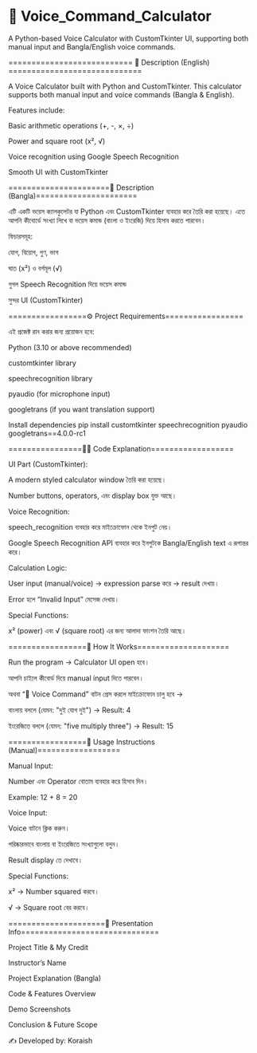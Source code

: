 # 🧮 Voice_Command_Calculator
A Python-based Voice Calculator with CustomTkinter UI, supporting both manual input and Bangla/English voice commands.


=========================== 📌 Description (English) =============================

A Voice Calculator built with Python and CustomTkinter.
This calculator supports both manual input and voice commands (Bangla & English).

Features include:

Basic arithmetic operations (+, -, ×, ÷)

Power and square root (x², √)

Voice recognition using Google Speech Recognition

Smooth UI with CustomTkinter

======================📌 Description (Bangla)======================

এটি একটি ভয়েস ক্যালকুলেটর যা Python এবং CustomTkinter ব্যবহার করে তৈরি করা হয়েছে।
এতে আপনি কীবোর্ডে সংখ্যা লিখে বা ভয়েস কমান্ড (বাংলা ও ইংরেজি) দিয়ে হিসাব করতে পারবেন।

ফিচারসমূহ:

যোগ, বিয়োগ, গুণ, ভাগ

ঘাত (x²) ও বর্গমূল (√)

গুগল Speech Recognition দিয়ে ভয়েস কমান্ড

সুন্দর UI (CustomTkinter)

=================⚙️ Project Requirements=================

এই প্রজেক্ট রান করার জন্য প্রয়োজন হবে:

Python (3.10 or above recommended)

customtkinter library

speechrecognition library

pyaudio (for microphone input)

googletrans (if you want translation support)

Install dependencies
pip install customtkinter speechrecognition pyaudio googletrans==4.0.0-rc1

================🧑‍💻 Code Explanation==================

UI Part (CustomTkinter):

A modern styled calculator window তৈরি করা হয়েছে।

Number buttons, operators, এবং display box যুক্ত আছে।

Voice Recognition:

speech_recognition ব্যবহার করে মাইক্রোফোন থেকে ইনপুট নেয়।

Google Speech Recognition API ব্যবহার করে ইনপুটকে Bangla/English text এ রূপান্তর করে।

Calculation Logic:

User input (manual/voice) → expression parse করে → result দেখায়।

Error হলে “Invalid Input” মেসেজ দেখায়।

Special Functions:

x² (power) এবং √ (square root) এর জন্য আলাদা ফাংশন তৈরি আছে।

=================🔄 How It Works====================

Run the program → Calculator UI open হবে।

আপনি চাইলে কীবোর্ড দিয়ে manual input দিতে পারবেন।

অথবা “🎤 Voice Command” বাটন প্রেস করলে মাইক্রোফোন চালু হবে →

বাংলায় বললে (যেমন: "দুই যোগ দুই") → Result: 4

ইংরেজিতে বললে (যেমন: "five multiply three") → Result: 15

=================📖 Usage Instructions (Manual)==================

Manual Input:

Number এবং Operator বোতাম ব্যবহার করে হিসাব দিন।

Example: 12 + 8 = 20

Voice Input:

Voice বাটনে ক্লিক করুন।

পরিষ্কারভাবে বাংলায় বা ইংরেজিতে সংখ্যাগুলো বলুন।

Result display তে দেখাবে।

Special Functions:

x² → Number squared করবে।

√ → Square root বের করবে।

=====================🎤 Presentation Info==============================

Project Title & My Credit

Instructor’s Name

Project Explanation (Bangla)

Code & Features Overview

Demo Screenshots

Conclusion & Future Scope


✍️ Developed by: Koraish
